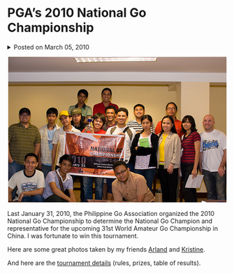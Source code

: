 # PGA’s 2010 National Go Championship

<details>
    <summary>Posted on March 05, 2010</summary>
    <p>Posted in tournament</p>
</details>

<p align="center">
    <img src="../images/2010-national-tournament.jpg" alt="Participants">
</p>

Last January 31, 2010, the Philippine Go Association organized the 2010 National Go Championship to determine the National Go Champion and representative for the upcoming 31st World Amateur Go Championship in China. I was fortunate to win this tournament.

Here are some great photos taken by my friends [Arland](http://www.flickr.com/photos/arland/sets/72157623202595267) and [Kristine](http://www.facebook.com/album.php?aid=141813&id=648604138).

And here are the [tournament details](http://www.phgo.org/2010-national-go-championship) (rules, prizes, table of results).
